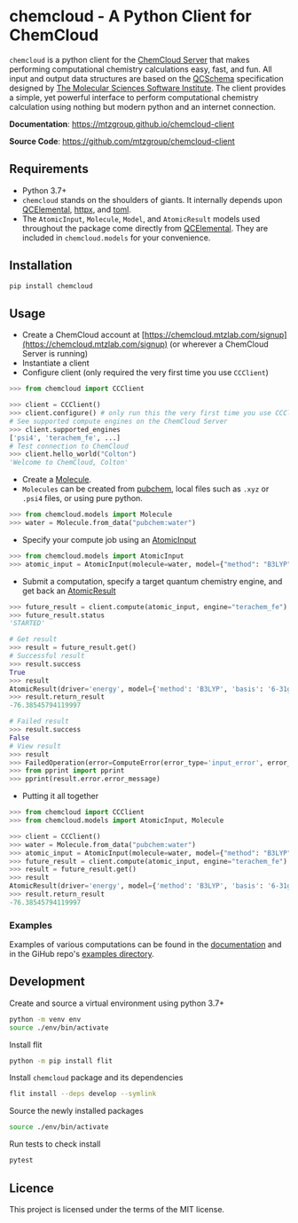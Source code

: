 # chemcloud - A Python Client for ChemCloud

`chemcloud` is a python client for the [ChemCloud Server](https://github.com/mtzgroup/chemcloud-server) that makes performing computational chemistry calculations easy, fast, and fun. All input and output data structures are based on the [QCSchema](https://molssi-qc-schema.readthedocs.io/en/latest/index.html#) specification designed by [The Molecular Sciences Software Institute](https://molssi.org). The client provides a simple, yet powerful interface to perform computational chemistry calculation using nothing but modern python and an internet connection.

**Documentation**: <https://mtzgroup.github.io/chemcloud-client>

**Source Code**: <https://github.com/mtzgroup/chemcloud-client>

## Requirements

- Python 3.7+
- `chemcloud` stands on the shoulders of giants. It internally depends upon [QCElemental](http://docs.qcarchive.molssi.org/projects/QCElemental/en/stable/), [httpx](https://www.python-httpx.org), and [toml](https://pypi.org/project/toml/).
- The `AtomicInput`, `Molecule`, `Model`, and `AtomicResult` models used throughout the package come directly from [QCElemental](http://docs.qcarchive.molssi.org/projects/QCElemental/en/stable/). They are included in `chemcloud.models` for your convenience.

## Installation

```sh
pip install chemcloud
```

## Usage

- Create a ChemCloud account at [https://chemcloud.mtzlab.com/signup](https://chemcloud.mtzlab.com/signup) (or wherever a ChemCloud Server is running)
- Instantiate a client
- Configure client (only required the very first time you use `CCClient`)

```python
>>> from chemcloud import CCClient

>>> client = CCClient()
>>> client.configure() # only run this the very first time you use CCClient
# See supported compute engines on the ChemCloud Server
>>> client.supported_engines
['psi4', 'terachem_fe', ...]
# Test connection to ChemCloud
>>> client.hello_world("Colton")
'Welcome to ChemCloud, Colton'
```

- Create a [Molecule](https://mtzgroup.github.io/chemcloud-client/code_reference/Molecule/).
- `Molecules` can be created from [pubchem](https://pubchem.ncbi.nlm.nih.gov), local files such as `.xyz` or `.psi4` files, or using pure python.

```python
>>> from chemcloud.models import Molecule
>>> water = Molecule.from_data("pubchem:water")
```

- Specify your compute job using an [AtomicInput](https://mtzgroup.github.io/chemcloud-client/code_reference/AtomicInput/)

```python
>>> from chemcloud.models import AtomicInput
>>> atomic_input = AtomicInput(molecule=water, model={"method": "B3LYP", "basis": "6-31g"}, driver="energy")
```

- Submit a computation, specify a target quantum chemistry engine, and get back an [AtomicResult](https://mtzgroup.github.io/chemcloud-client/code_reference/AtomicResult/)

```python
>>> future_result = client.compute(atomic_input, engine="terachem_fe")
>>> future_result.status
'STARTED'

# Get result
>>> result = future_result.get()
# Successful result
>>> result.success
True
>>> result
AtomicResult(driver='energy', model={'method': 'B3LYP', 'basis': '6-31g'}, molecule_hash='b6ec4fa')
>>> result.return_result
-76.38545794119997

# Failed result
>>> result.success
False
# View result
>>> result
>>> FailedOperation(error=ComputeError(error_type='input_error', error_message='QCEngine Input Error: Traceback (most recent call last):...'))
>>> from pprint import pprint
>>> pprint(result.error.error_message)
```

- Putting it all together

```python
>>> from chemcloud import CCClient
>>> from chemcloud.models import AtomicInput, Molecule

>>> client = CCClient()
>>> water = Molecule.from_data("pubchem:water")
>>> atomic_input = AtomicInput(molecule=water, model={"method": "B3LYP", "basis": "6-31g"}, driver="energy")
>>> future_result = client.compute(atomic_input, engine="terachem_fe")
>>> result = future_result.get()
>>> result
AtomicResult(driver='energy', model={'method': 'B3LYP', 'basis': '6-31g'}, molecule_hash='b6ec4fa')
>>> result.return_result
-76.38545794119997
```

### Examples

Examples of various computations can be found in the [documentation](https://mtzgroup.github.io/chemcloud-client/) and in the GiHub repo's [examples directory](https://github.com/mtzgroup/chemcloud-client/tree/main/examples).

## Development

Create and source a virtual environment using python 3.7+

```sh
python -m venv env
source ./env/bin/activate
```

Install flit

```sh
python -m pip install flit
```

Install `chemcloud` package and its dependencies

```sh
flit install --deps develop --symlink
```

Source the newly installed packages

```sh
source ./env/bin/activate
```

Run tests to check install

```sh
pytest
```

## Licence

This project is licensed under the terms of the MIT license.
